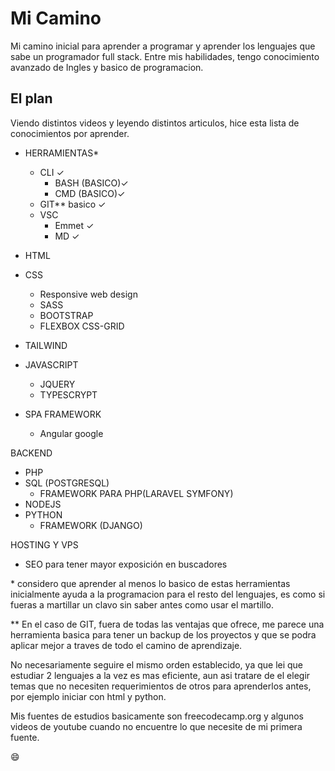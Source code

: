 # Mi Camino

Mi camino inicial para aprender a programar y aprender los lenguajes que sabe un programador full stack.
Entre mis habilidades, tengo conocimiento avanzado de Ingles y basico de programacion. 

## El plan

Viendo distintos videos y leyendo distintos articulos, hice esta lista de conocimientos por aprender. 

- HERRAMIENTAS*
    - CLI ✓
        - BASH (BASICO)✓
        - CMD (BASICO)✓
    - GIT** basico ✓ 
    - VSC 
        - Emmet ✓
        - MD ✓

- HTML   
- CSS
    - Responsive web design
    - SASS
    - BOOTSTRAP   
    - FLEXBOX CSS-GRID
- TAILWIND
- JAVASCRIPT
    - JQUERY
    - TYPESCRYPT

- SPA FRAMEWORK 
    - Angular google

BACKEND
- PHP
- SQL (POSTGRESQL)
    - FRAMEWORK PARA PHP(LARAVEL SYMFONY)
- NODEJS
- PYTHON
    - FRAMEWORK (DJANGO)

HOSTING Y VPS
- SEO para tener mayor exposición en buscadores

\* considero que aprender al menos lo basico de estas herramientas inicialmente ayuda a la programacion para el resto del lenguajes, es como si fueras a martillar un clavo sin saber antes como usar el martillo. 

\*\* En el caso de GIT, fuera de todas las ventajas que ofrece, me parece una herramienta basica para tener un backup de los proyectos y que se podra aplicar mejor a traves de todo el camino de aprendizaje.  

No necesariamente seguire el mismo orden establecido, ya que lei que estudiar 2 lenguajes  a la vez es mas eficiente, aun asi tratare de el elegir temas que no necesiten requerimientos de otros para aprenderlos antes, por ejemplo iniciar con html y python. 

Mis fuentes de estudios basicamente son freecodecamp.org y algunos videos de youtube cuando no encuentre lo que necesite de mi primera fuente.


😄
